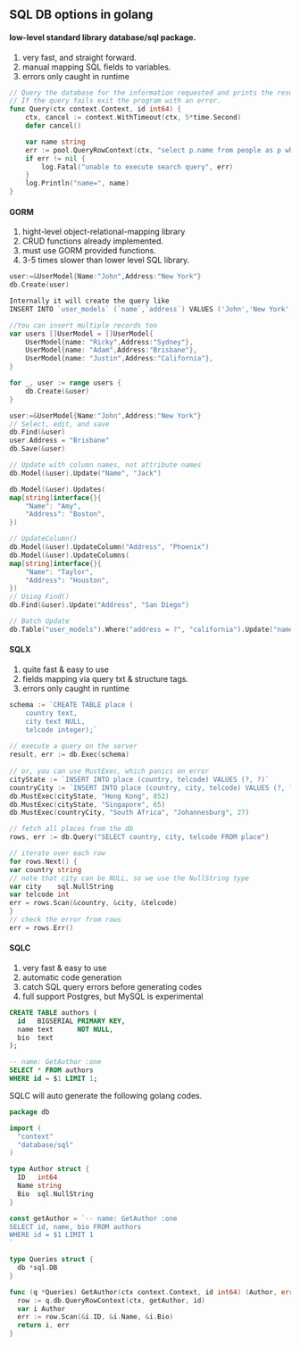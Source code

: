 ## SQL DB options in golang

#### low-level standard library database/sql package.
1. very fast, and straight forward.
2. manual mapping SQL fields to variables.
3. errors only caught in runtime
```go
// Query the database for the information requested and prints the results.
// If the query fails exit the program with an error.
func Query(ctx context.Context, id int64) {
	ctx, cancel := context.WithTimeout(ctx, 5*time.Second)
	defer cancel()

	var name string
	err := pool.QueryRowContext(ctx, "select p.name from people as p where p.id = :id;", sql.Named("id", id)).Scan(&name)
	if err != nil {
		log.Fatal("unable to execute search query", err)
	}
	log.Println("name=", name)
}
```

#### GORM
1. hight-level object-relational-mapping library
2. CRUD functions already implemented.
3. must use GORM provided functions.
4. 3-5 times slower than lower level SQL library.
```go
user:=&UserModel{Name:"John",Address:"New York"}
db.Create(user)

Internally it will create the query like
INSERT INTO `user_models` (`name`,`address`) VALUES ('John','New York')

//You can insert multiple records too
var users []UserModel = []UserModel{
    UserModel{name: "Ricky",Address:"Sydney"},
    UserModel{name: "Adam",Address:"Brisbane"},
    UserModel{name: "Justin",Address:"California"},
}

for _, user := range users {
    db.Create(&user)
}

user:=&UserModel{Name:"John",Address:"New York"}
// Select, edit, and save
db.Find(&user)
user.Address = "Brisbane"
db.Save(&user)

// Update with column names, not attribute names
db.Model(&user).Update("Name", "Jack")

db.Model(&user).Updates(
map[string]interface{}{
    "Name": "Amy",
    "Address": "Boston",
})

// UpdateColumn()
db.Model(&user).UpdateColumn("Address", "Phoenix")
db.Model(&user).UpdateColumns(
map[string]interface{}{
    "Name": "Taylor",
    "Address": "Houston",
})
// Using Find()
db.Find(&user).Update("Address", "San Diego")

// Batch Update
db.Table("user_models").Where("address = ?", "california").Update("name", "Walker")
```

#### SQLX
1. quite fast & easy to use
2. fields mapping via query txt & structure tags.
3. errors only caught in runtime
```go
schema := `CREATE TABLE place (
    country text,
    city text NULL,
    telcode integer);`
 
// execute a query on the server
result, err := db.Exec(schema)
 
// or, you can use MustExec, which panics on error
cityState := `INSERT INTO place (country, telcode) VALUES (?, ?)`
countryCity := `INSERT INTO place (country, city, telcode) VALUES (?, ?, ?)`
db.MustExec(cityState, "Hong Kong", 852)
db.MustExec(cityState, "Singapore", 65)
db.MustExec(countryCity, "South Africa", "Johannesburg", 27)

// fetch all places from the db
rows, err := db.Query("SELECT country, city, telcode FROM place")

// iterate over each row
for rows.Next() {
var country string
// note that city can be NULL, so we use the NullString type
var city    sql.NullString
var telcode int
err = rows.Scan(&country, &city, &telcode)
}
// check the error from rows
err = rows.Err()
```

#### SQLC
1. very fast & easy to use
2. automatic code generation
3. catch SQL query errors before generating codes
4. full support Postgres, but MySQL is experimental
```sql
CREATE TABLE authors (
  id   BIGSERIAL PRIMARY KEY,
  name text      NOT NULL,
  bio  text
);

-- name: GetAuthor :one
SELECT * FROM authors
WHERE id = $1 LIMIT 1;
```
SQLC will auto generate the following golang codes.
```go
package db

import (
  "context"
  "database/sql"
)

type Author struct {
  ID   int64
  Name string
  Bio  sql.NullString
}

const getAuthor = `-- name: GetAuthor :one
SELECT id, name, bio FROM authors
WHERE id = $1 LIMIT 1
`

type Queries struct {
  db *sql.DB
}

func (q *Queries) GetAuthor(ctx context.Context, id int64) (Author, error) {
  row := q.db.QueryRowContext(ctx, getAuthor, id)
  var i Author
  err := row.Scan(&i.ID, &i.Name, &i.Bio)
  return i, err
}
```
